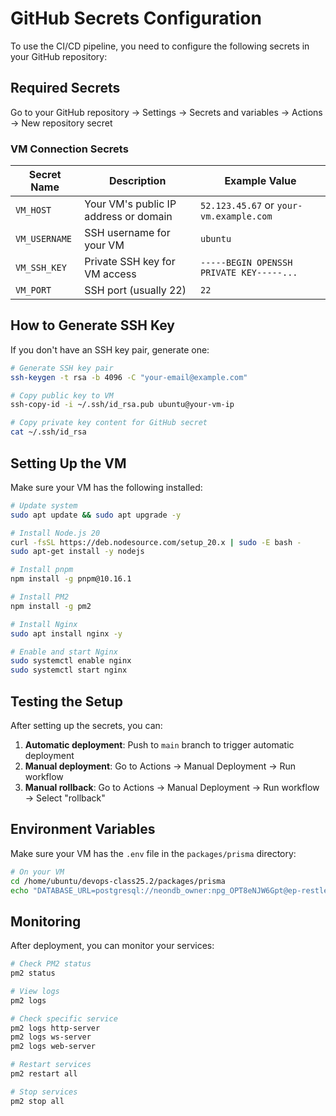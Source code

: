 # GitHub Secrets Configuration

To use the CI/CD pipeline, you need to configure the following secrets in your GitHub repository:

## Required Secrets

Go to your GitHub repository → Settings → Secrets and variables → Actions → New repository secret

### VM Connection Secrets

| Secret Name | Description | Example Value |
|-------------|-------------|---------------|
| `VM_HOST` | Your VM's public IP address or domain | `52.123.45.67` or `your-vm.example.com` |
| `VM_USERNAME` | SSH username for your VM | `ubuntu` |
| `VM_SSH_KEY` | Private SSH key for VM access | `-----BEGIN OPENSSH PRIVATE KEY-----...` |
| `VM_PORT` | SSH port (usually 22) | `22` |

## How to Generate SSH Key

If you don't have an SSH key pair, generate one:

```bash
# Generate SSH key pair
ssh-keygen -t rsa -b 4096 -C "your-email@example.com"

# Copy public key to VM
ssh-copy-id -i ~/.ssh/id_rsa.pub ubuntu@your-vm-ip

# Copy private key content for GitHub secret
cat ~/.ssh/id_rsa
```

## Setting Up the VM

Make sure your VM has the following installed:

```bash
# Update system
sudo apt update && sudo apt upgrade -y

# Install Node.js 20
curl -fsSL https://deb.nodesource.com/setup_20.x | sudo -E bash -
sudo apt-get install -y nodejs

# Install pnpm
npm install -g pnpm@10.16.1

# Install PM2
npm install -g pm2

# Install Nginx
sudo apt install nginx -y

# Enable and start Nginx
sudo systemctl enable nginx
sudo systemctl start nginx
```

## Testing the Setup

After setting up the secrets, you can:

1. **Automatic deployment**: Push to `main` branch to trigger automatic deployment
2. **Manual deployment**: Go to Actions → Manual Deployment → Run workflow
3. **Manual rollback**: Go to Actions → Manual Deployment → Run workflow → Select "rollback"

## Environment Variables

Make sure your VM has the `.env` file in the `packages/prisma` directory:

```bash
# On your VM
cd /home/ubuntu/devops-class25.2/packages/prisma
echo "DATABASE_URL=postgresql://neondb_owner:npg_OPT8eNJW6Gpt@ep-restless-resonance-a8pix49v.eastus2.azure.neon.tech/main?sslmode=require&channel_binding=require" > .env
```

## Monitoring

After deployment, you can monitor your services:

```bash
# Check PM2 status
pm2 status

# View logs
pm2 logs

# Check specific service
pm2 logs http-server
pm2 logs ws-server
pm2 logs web-server

# Restart services
pm2 restart all

# Stop services
pm2 stop all
```
